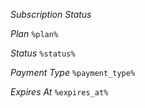 *Subscription Status*

*Plan*
`%plan%`

*Status*
`%status%`

*Payment Type*
`%payment_type%`

*Expires At*
`%expires_at%`